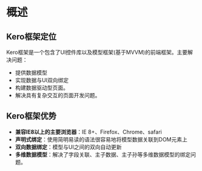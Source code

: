 # 概述

## Kero框架定位
	
Kero框架是一个包含了UI控件库以及模型框架(基于MVVM)的前端框架。主要解决问题：

+ 提供数据模型
+ 实现数据与UI双向绑定
+ 构建数据驱动型页面。
+ 解决具有复杂交互的页面开发问题。

## Kero框架优势

+ **兼容IE8以上的主要浏览器**：IE 8+、Firefox、Chrome、safari
+ **声明式绑定**：使用简明易读的语法很容易地将模型数据关联到DOM元素上
+ **双向数据绑定**：模型与UI之间的双向自动更新
+ **多维数据模型**：解决了字段关联、主子数据、主子孙等多维数据模型的绑定问题。